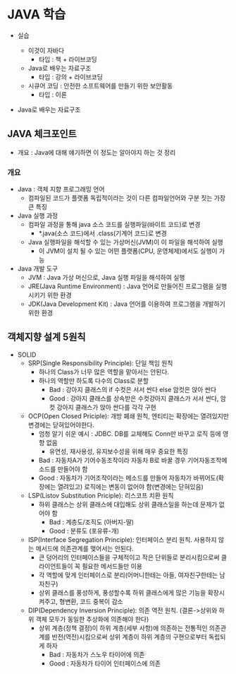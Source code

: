 # JAVA 학습

- 실습
  - 이것이 자바다
    - 타입 : 책 + 라이브코딩
  - Java로 배우는 자료구조
    - 타입 : 강의 + 라이브코딩
  - 시큐어 코딩 : 안전한 소프트웨어를 만들기 위한 보안활동
    - 타입 : 이론

- Java로 배우는 자료구조

## JAVA 체크포인트

- 개요 : Java에 대해 얘기하면 이 정도는 알아야지 하는 것 정리

### 개요

- Java : 객체 지향 프로그래밍 언어
  - 컴파일된 코드가 플랫폼 독립적이라는 것이 다른 컴파일언어와 구분 짓는 가장 큰 특징
- Java 실행 과정
  - 컴파일 과정을 통해 java 소스 코드를 실행파일(바이트 코드)로 변경
    - *.java(소스 코드)에서 .class(기계어 코드)로 변경
  - Java 실행파일을 해석할 수 있는 가상머신(JVM)이 이 파일을 해석하여 실행
    - 이 JVM이 설치 될 수 있는 어떤 플랫폼(CPU, 운영체제)에서도 실행이 가능
- Java 개발 도구
  - JVM : Java 가상 머신으로, Java 실행 파일을 해석하여 실행
  - JRE(Java Runtime Environment) : Java 언어로 만들어진 프로그램을 실행시키기 위한 환경
  - JDK(Java Development Kit) : Java 언어를 이용하여 프로그램을 개발하기 위한 환경

## 객체지향 설계 5원칙

- SOLID
  - SRP(Single Responsibility Principle): 단일 책임 원칙
    - 하나의 Class가 너무 많은 역할을 맡아서는 안된다.
    - 하나의 역할만 하도록 다수의 Class로 분할
      - Bad : 강아지 클래스의 if 수컷은 서서 싼다 else 암컷은 앉아 싼다
      - Good : 강아지 클래스를 상속받은 수컷강아지 클래스가 서서 싼다, 암컷 강아지 클래스가 앉아 싼다를 각각 구현
  - OCP(Open Closed Priciple): 개방 폐쇄 원칙, 엔티티는 확장에는 열려있지만 변경에는 닫혀있어야한다.
    - 엄청 알기 쉬운 예시 : JDBC. DB를 교체해도 Conn만 바꾸고 로직 등에 영향 없음
      - 유연성, 재사용성, 유지보수성을 위해 매우 중요한 특징
    - Bad : 자동차A가 기어수동조작이라 자동차 B로 바꿀 경우 기어자동조작메소드를 만들어야 함
    - Good : 자동차가 기어조작이라는 메소드를 만들어 자동차가 바뀌어도(확장에는 열려있고) 로직에는 변동이 없어야 함(변경에는 닫혀있음)
  - LSP(Listov Substitution Priciple): 리스코프 치환 원칙
    - 하위 클래스는 상위 클래스에 대입해도 상위 클래스일을 하는데 문제가 없어야 함
      - Bad : 계층도/조직도 (아버지-딸)
      - Good : 분류도 (포유류-개)
  - ISP(Interface Segregation Principle): 인터페이스 분리 원칙. 사용하지 않는 메서드에 의존관계를 맺어서는 안된다.
    - 큰 덩어리의 인터페이스들을 구체적이고 작은 단위들로 분리시킴으로써 클라이언트들이 꼭 필요한 메서드들만 이용
    - 각 역할에 맞게 인터페이스로 분리(어머니한테는 아들, 여자친구한테는 남자친구)
    - 상위 클래스를 풍성하게, 풍성할수록 하위 클래스에게 많은 기능을 확장시켜주고, 형변환, 코드 중복이 감소
  - DIP(Dependency Inversion Principle): 의존 역전 원칙. (결론->상위와 하위 객체 모두가 동일한 추상화에 의존해야 한다)
    - 상위 계층(정책 결정)이 하위 계층(세부 사항)에 의존하는 전통적인 의존관계를 반전(역전)시킴으로써 상위 계층이 하위 계층의 구현으로부터 독립되게 하자
      - Bad : 자동차가 스노우 타이어에 의존
      - Good : 자동차가 타이어 인터페이스에 의존
